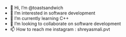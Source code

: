 - 👋 Hi, I’m @toastsandwich
- 👀 I’m interested in software development
- 🌱 I’m currently learning C++
- 💞️ I’m looking to collaborate on software development
- 📫 How to reach me instagram : shreyasmali.pvt

<!---
toastsandwich/toastsandwich is a ✨ special ✨ repository because its `README.md` (this file) appears on your GitHub profile.
You can click the Preview link to take a look at your changes.
--->
